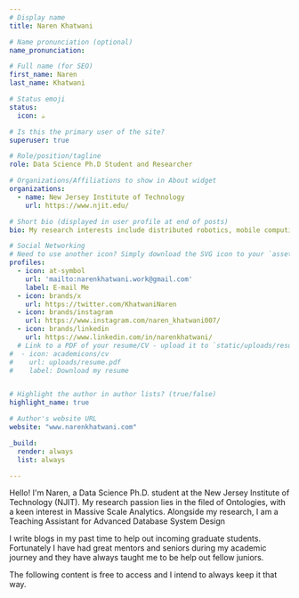 ```yaml
---
# Display name
title: Naren Khatwani

# Name pronunciation (optional)
name_pronunciation: 

# Full name (for SEO)
first_name: Naren
last_name: Khatwani

# Status emoji
status:
  icon: ☕️

# Is this the primary user of the site?
superuser: true

# Role/position/tagline
role: Data Science Ph.D Student and Researcher

# Organizations/Affiliations to show in About widget
organizations:
  - name: New Jersey Institute of Technology
    url: https://www.njit.edu/

# Short bio (displayed in user profile at end of posts)
bio: My research interests include distributed robotics, mobile computing and programmable matter.

# Social Networking
# Need to use another icon? Simply download the SVG icon to your `assets/media/icons/` folder.
profiles:
  - icon: at-symbol
    url: 'mailto:narenkhatwani.work@gmail.com'
    label: E-mail Me
  - icon: brands/x
    url: https://twitter.com/KhatwaniNaren
  - icon: brands/instagram
    url: https://www.instagram.com/naren_khatwani007/
  - icon: brands/linkedin
    url: https://www.linkedin.com/in/narenkhatwani/
  # Link to a PDF of your resume/CV - upload it to `static/uploads/resume.pdf`
#  - icon: academicons/cv
#    url: uploads/resume.pdf
#    label: Download my resume


# Highlight the author in author lists? (true/false)
highlight_name: true

# Author's website URL
website: "www.narenkhatwani.com"

_build:
  render: always
  list: always

---
```


Hello! I'm Naren, a Data Science Ph.D. student at the New Jersey Institute of Technology (NJIT). My research passion lies in the filed of Ontologies, with a keen interest in Massive Scale Analytics. Alongside my research, I am a Teaching Assistant for Advanced Database System Design

I write blogs in my past time to help out incoming graduate students. Fortunately I have had great mentors and seniors during my academic journey and they have always taught me to be help out fellow juniors. 

The following content is free to access and I intend to always keep it that way. 